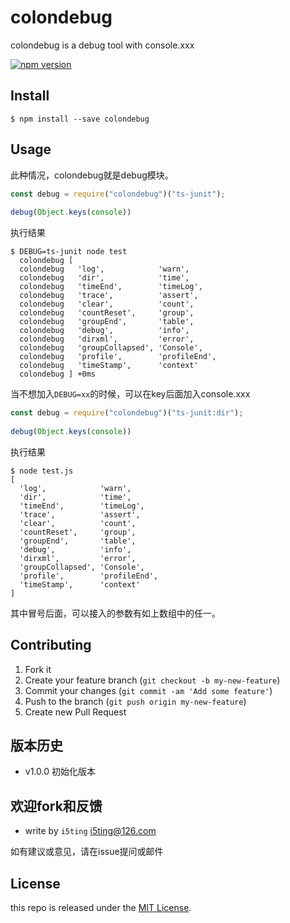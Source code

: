 # colondebug

colondebug is a debug tool with console.xxx

[![npm version](https://badge.fury.io/js/colondebug.svg)](http://badge.fury.io/js/colondebug)

## Install

    $ npm install --save colondebug

## Usage 

此种情况，colondebug就是debug模块。

```js
const debug = require("colondebug")("ts-junit");
  
debug(Object.keys(console))
```

执行结果

```
$ DEBUG=ts-junit node test
  colondebug [
  colondebug   'log',            'warn',
  colondebug   'dir',            'time',
  colondebug   'timeEnd',        'timeLog',
  colondebug   'trace',          'assert',
  colondebug   'clear',          'count',
  colondebug   'countReset',     'group',
  colondebug   'groupEnd',       'table',
  colondebug   'debug',          'info',
  colondebug   'dirxml',         'error',
  colondebug   'groupCollapsed', 'Console',
  colondebug   'profile',        'profileEnd',
  colondebug   'timeStamp',      'context'
  colondebug ] +0ms
```

当不想加入`DEBUG=xx`的时候，可以在key后面加入console.xxx

```js
const debug = require("colondebug")("ts-junit:dir");
  
debug(Object.keys(console))
```

执行结果

```
$ node test.js
[
  'log',            'warn',
  'dir',            'time',
  'timeEnd',        'timeLog',
  'trace',          'assert',
  'clear',          'count',
  'countReset',     'group',
  'groupEnd',       'table',
  'debug',          'info',
  'dirxml',         'error',
  'groupCollapsed', 'Console',
  'profile',        'profileEnd',
  'timeStamp',      'context'
]
```

其中冒号后面，可以接入的参数有如上数组中的任一。

## Contributing

1. Fork it
2. Create your feature branch (`git checkout -b my-new-feature`)
3. Commit your changes (`git commit -am 'Add some feature'`)
4. Push to the branch (`git push origin my-new-feature`)
5. Create new Pull Request

## 版本历史

- v1.0.0 初始化版本

## 欢迎fork和反馈

- write by `i5ting` i5ting@126.com

如有建议或意见，请在issue提问或邮件

## License

this repo is released under the [MIT
License](http://www.opensource.org/licenses/MIT).
